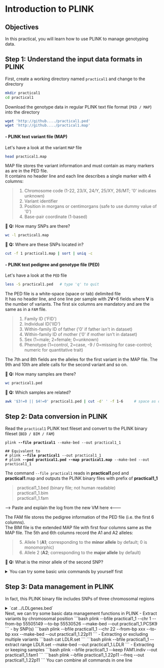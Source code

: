 # Introduction to PLINK

## Objectives
In this practical, you will learn how to use PLINK to manage genotyping data.

## Step 1: Understand the input data formats in PLINK
First, create a working directory named `practical1` and change to the directory
```bash
mkdir practical1
cd practical1
```
Download the genotype data in regular PLINK text file format (`PED / MAP`) into the directory
```bash
wget 'http://github..../practical1.ped'
wget 'http://github..../practical1.map'
```

#### - PLINK text variant file (MAP)
Let's have a look at the variant `MAP` file
```bash
head practical1.map
```
MAP file stores the variant information and must contain as many markers as are in the PED file.<br>
It contains no header line and each line describes a single marker with 4 columns:

> 1. Chromosome code (1-22, 23/X, 24/Y, 25/XY, 26/MT; '0' indicates unknown)<br>
> 2. Variant identifier<br>
> 3. Position in morgans or centimorgans (safe to use dummy value of '0')<br>
> 4. Base-pair coordinate (1-based)

:green_book: **Q:** How many SNPs are there?
```bash
wc -l practical1.map
```
:green_book: **Q:** Where are these SNPs located in?
```bash
cut -f 1 practical1.map | sort | uniq -c
```

#### - PLINK text pedigree and genotype file (PED)
Let's have a look at the `PED` file
```bash
less -S practical1.ped   # type 'q' to quit
```
The PED file is a white-space (space or tab) delimited file<br>
It has no header line, and one line per sample with 2**V**+6 fields where **V** is the number of variants. The first six columns are mandatory and are the same as  in a `FAM` file. 

> 1. Family ID ('FID')<br>
> 2. Individual ID('IID')<br>
> 3. Within-family ID of father ('0' if father isn't in dataset)<br>
> 4. Within-family ID of mother ('0' if mother isn't in dataset)<br>
> 5. Sex (1=male; 2=female; 0=unknown)<br>
> 6. Phenotype (1=control, 2=case, -9 / 0=missing for case-control; numeric for quantitative trait)<br>

The 7th and 8th fields are the alleles for the first variant in the MAP file. The 9th and 10th are allele calls for the second variant and so on.

:green_book: **Q:** How many samples are there?
```bash
wc practical1.ped
```
:green_book: **Q:** Which samples are related?
```bash
awk '$3!=0 || $4!=0' practical1.ped | cut -d' ' -f 1-6     # space as delimiter
```

## Step 2: Data conversion in PLINK
Read the `practical1` PLINK text fileset and convert to the PLINK binary fileset (`BED / BIM / FAM`)
<pre><code>plink <b>--file practical1</b> --make-bed --out practical1_1

## Equivalent to 
# plink <b>--file practical1</b> --out practical1_1
# plink <b>--ped practical1.ped --map practical1.map</b> --make-bed --out practical1_1
</code></pre>
The command `--file practical1` reads in **practical1**.ped and **practical1**.map and outputs the PLINK binary files with prefix of **practical1_1**

> practical1_1.bed (binary file; not human readable)<br>
> practical1_1.bim <br>
> practical1_1.fam <br>

--> Paste and explain the log from the new VM here <---

The FAM file stores the pedigree information of the PED file (i.e. the first 6 columns).<br>
The BIM file is the extended MAP file with first four columns same as the MAP file. The 5th and 6th columns record the A1 and A2 alleles:<br>

> 5. Allele 1 (**A1**; corresponding to the **minor allele** by default; 0 is monomorphic)<br>
> 6. Allele 2 (**A2**; corresponding to the **major allele** by default)<br>

:closed_book: **Q:** What is the minor allele of the second SNP?
<details>
  <summary>You can try some basic unix commands by yourself first</summary>
  
  <pre>head -n 2 practical1_1.bim     # output the first 2 rows </pre>
  <pre>head -n 2 practical1_1.bim | tail -n 1 | cut -f 5   # output the first 2 rows -> output the last row -> cut out the 5th column </pre>
  <pre>sed -n 2p practical1_1.bim | cut -f 5 # output the 2nd row and cut out the 5th column </pre>
  <pre>awk 'NR==2 { print $5 }' practical1_1.bim   # output the 2nd row/record (NR==2) and print the 5th column ($5) </pre>
</details>

## Step 3: Data management in PLINK
In fact, this PLINK binary file includes SNPs of three chromosomal regions
<details>
  <summary>`cat ../LDLgenes.bed`</summary>
  
> 19 11200038 11244505 LDLR
> 1 55505149 55530526 PCSK9
> 2 21224301 21266945 APOB
</details>
Next, we can try some basic data management functions in PLINK
- Extract variants by chromosomal position
```bash
plink --bfile practical1_1 --chr 1 --from-bp 55505149 --to-bp 55530526 --make-bed --out practical1_1.PCSK9
```
- by SNP(s)
```bash
plink --bfile practical1_1 --chr 22 --from-bp xxx --to-bp xxx --make-bed --out practical1_1.22p11
```
- Extracting or excluding multiple variants
```bash
cat LDLR.set
```
```bash
plink --bfile practical1_1 --extract range LDLR.set --make-bed --out practical1_1.LDLR
```
- Extracting or keeping samples
```bash
plink --bfile practical1_1 --keep FAM1.indiv --out practical1_1.fam1
```
```bash
plink --bfile practical1_1.22p11 --freq --out practical1_1.22p11
```
You can combine all commands in one line
